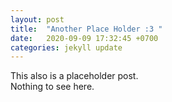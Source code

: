 ```yaml
---
layout: post
title:  "Another Place Holder :3 "
date:   2020-09-09 17:32:45 +0700
categories: jekyll update
---
```

This also is a placeholder post.  
Nothing to see here.  